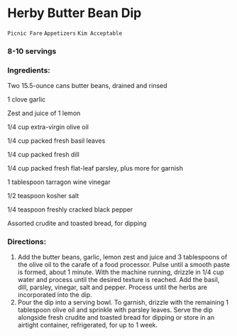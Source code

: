# Herby Butter Bean Dip

`Picnic Fare` `Appetizers` `Kim Acceptable`

### 8-10 servings

### **Ingredients:**

Two 15.5-ounce cans butter beans, drained and rinsed

1 clove garlic

Zest and juice of 1 lemon

1/4 cup extra-virgin olive oil

1/4 cup packed fresh basil leaves 

1/4 cup packed fresh dill 

1/4 cup packed fresh flat-leaf parsley, plus more for garnish

1 tablespoon tarragon wine vinegar 

1/2 teaspoon kosher salt 

1/4 teaspoon freshly cracked black pepper 

Assorted crudite and toasted bread, for dipping 

### **Directions:**

1. Add the butter beans, garlic, lemon zest and juice and 3 tablespoons of the olive oil to the carafe of a food processor. Pulse until a smooth paste is formed, about 1 minute. With the machine running, drizzle in 1/4 cup water and process until the desired texture is reached. Add the basil, dill, parsley, vinegar, salt and pepper. Process until the herbs are incorporated into the dip.
2. Pour the dip into a serving bowl. To garnish, drizzle with the remaining 1 tablespoon olive oil and sprinkle with parsley leaves. Serve the dip alongside fresh crudite and toasted bread for dipping or store in an airtight container, refrigerated, for up to 1 week.
